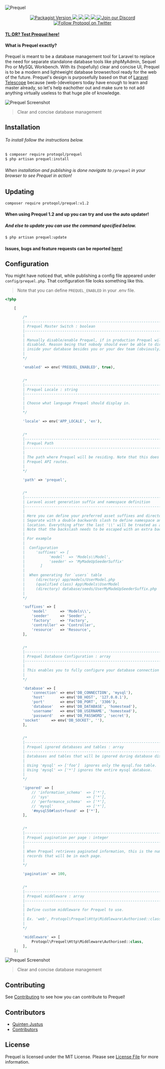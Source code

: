![Prequel](assets/prequel_v1.png)

<p align="center">
    <a href="https://packagist.org/packages/protoqol/prequel">	
       <img alt="Packagist Version" src="https://img.shields.io/packagist/v/protoqol/prequel.svg">
    </a>
    <a href="https://travis-ci.org/Protoqol/Prequel.svg?branch=Dev">
	    <img src="https://travis-ci.org/Protoqol/Prequel.svg?branch=master"/>	
    </a>
    <a href="https://packagist.org/packages/protoqol/prequel">
	    <img src="https://img.shields.io/badge/php-%5E7.1-lightblue.svg"/>	
    </a>
    <a href="https://laravel.com/">
	    <img src="https://img.shields.io/badge/laravel->=5.6-lightblue.svg"/>	
    </a>
    <a href="https://github.com/badges/shields/pulse" alt="Activity">
        <img src="https://img.shields.io/github/commit-activity/m/badges/shields.svg" />
    </a>
    <a href="https://discord.gg/kxkUYqX">
        <img src="https://img.shields.io/discord/602520001123188757?logo=discord"
            alt="Join our Discord">
    </a>
    <a href="https://twitter.com/intent/follow?screen_name=Protoqol_XYZ">
        <img src="https://img.shields.io/twitter/follow/Protoqol_XYZ.svg?label=%40Protoqol_XYZ&style=social"
            alt="Follow Protoqol on Twitter">
    </a>
</p>

#### [TL;DR? Test Prequel here!](https://prequel.protoqol.xyz/prequel)

#### What is Prequel exactly?

Prequel is meant to be a database management tool for Laravel to replace the need for separate standalone database tools like phpMyAdmin, Sequel Pro or MySQL Workbench. With its (hopefully) clear and concise UI, Prequel is to be a modern and lightweight database browser/tool ready for the web of the future. Prequel's design is purposefully based on that of [Laravel Telescope](https://github.com/laravel/telescope) because (web-)developers today have enough to learn and master already, so let's help eachother out and make sure to not add anything virtually useless to that huge pile of knowledge.

![Prequel Screenshot](./assets/prequel_screenshot_table.png)

> Clear and concise database management

## Installation

###### To install follow the instructions below.

```bash
$ composer require protoqol/prequel
$ php artisan prequel:install
```

###### When installation and publishing is done navigate to `/prequel` in your browser to see Prequel in action!

## Updating

```bash
composer require protoqol/prequel:v1.2
```

#### When using Prequel 1.2 and up you can try and use the auto updater!

##### And else to update you can use the command specified below.

```bash
$ php artisan prequel:update
```

#### Issues, bugs and feature requests can be reported [here!](https://github.com/Protoqol/Prequel/issues/new/choose)

## Configuration

You might have noticed that, while publishing a config file appeared under `config/prequel.php`.
That configuration file looks something like this.

> Note that you can define `PREQUEL_ENABLED` in your .env file.

```php
<?php

    [

        /*
        |--------------------------------------------------------------------------
        | Prequel Master Switch : boolean
        |--------------------------------------------------------------------------
        |
        | Manually disable/enable Prequel, if in production Prequel will always be
        | disabled. Reason being that nobody should ever be able to directly look
        | inside your database besides you or your dev team (obviously).
        |
        */

        'enabled' => env('PREQUEL_ENABLED', true),


        /*
        |--------------------------------------------------------------------------
        | Prequel Locale : string
        |--------------------------------------------------------------------------
        |
        | Choose what language Prequel should display in.
        |
        */

        'locale' => env('APP_LOCALE', 'en'),


        /*
        |--------------------------------------------------------------------------
        | Prequel Path
        |--------------------------------------------------------------------------
        |
        | The path where Prequel will be residing. Note that this does not affect
        | Prequel API routes.
        |
        */

        'path' => 'prequel',


        /*
        |--------------------------------------------------------------------------
        | Laravel asset generation suffix and namespace definition
        |--------------------------------------------------------------------------
        |
        | Here you can define your preferred asset suffixes and directory/namespaces.
        | Separate with a double backwards slash to define namespace and directory
        | location. Everything after the last '\\' will be treated as a suffix.
        | Note that the backslash needs to be escaped with an extra backslash
        |
        | For example
        |
        |  Configuration
        |     'suffixes' => [
        |           'model'  => 'Models\\Model',
        |           'seeder' => 'MyMadeUpSeederSuffix'
        |       ]
        |
        |  When generating for `users` table
        |     (directory) app/models/UserModel.php
        |     (qualified class) App\Models\UserModel
        |     (directory) database/seeds/UserMyMadeUpSeederSuffix.php
        |
        */

        'suffixes' => [
            'model'      => 'Models\\',
            'seeder'     => 'Seeder',
            'factory'    => 'Factory',
            'controller' => 'Controller',
            'resource'   => 'Resource',
        ],


        /*
        |--------------------------------------------------------------------------
        | Prequel Database Configuration : array
        |--------------------------------------------------------------------------
        |
        | This enables you to fully configure your database connection for Prequel.
        |
        */

        'database' => [
            'connection' => env('DB_CONNECTION', 'mysql'),
            'host'       => env('DB_HOST', '127.0.0.1'),
            'port'       => env('DB_PORT', '3306'),
            'database'   => env('DB_DATABASE', 'homestead'),
            'username'   => env('DB_USERNAME', 'homestead'),
            'password'   => env('DB_PASSWORD', 'secret'),
	    'socket' 	 => env('DB_SOCKET', ''),
        ],


        /*
        |--------------------------------------------------------------------------
        | Prequel ignored databases and tables : array
        |--------------------------------------------------------------------------
        | Databases and tables that will be ignored during database discovery.
        |
        | Using 'mysql' => ['foo']  ignores only the mysql.foo table.
        | Using 'mysql' => ['*'] ignores the entire mysql database.
        |
        */

        'ignored' => [
            // 'information_schema'  => ['*'],
            // 'sys'                 => ['*'],
            // 'performance_schema'  => ['*'],
            // 'mysql'               => ['*'],
            '#mysql50#lost+found' => ['*'],
        ],


        /*
        |--------------------------------------------------------------------------
        | Prequel pagination per page : integer
        |--------------------------------------------------------------------------
        |
        | When Prequel retrieves paginated information, this is the number of
        | records that will be in each page.
        |
        */

        'pagination' => 100,


        /*
        |--------------------------------------------------------------------------
        | Prequel middleware : array
        |--------------------------------------------------------------------------
        |
        | Define custom middleware for Prequel to use.
        |
        | Ex. 'web', Protoqol\Prequel\Http\Middleware\Authorised::class
        |
        */

        'middleware' => [
            Protoqol\Prequel\Http\Middleware\Authorised::class,
        ],
    ];

```

![Prequel Screenshot](./assets/prequel_screenshot.png)

> Clear and concise database management

## Contributing

See [Contributing](CONTRIBUTING.md) to see how you can contribute to Prequel!

## Contributors

- [Quinten Justus](https://github.com/QuintenJustus)
- [Contributors](https://github.com/Protoqol/Prequel/graphs/contributors)

## License

Prequel is licensed under the MIT License. Please see [License File](LICENSE) for more information.
